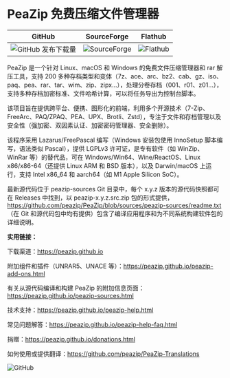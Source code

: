 PeaZip 免费压缩文件管理器
======

|    GitHub      |   SourceForge  |    Flathub     |
|     :---:      |     :---:      |     :---:      |
| ![GitHub 发布下载量](https://img.shields.io/github/downloads/peazip/PeaZip/total) | ![SourceForge](https://img.shields.io/sourceforge/dt/peazip) | ![Flathub](https://img.shields.io/flathub/downloads/io.github.peazip.PeaZip) |

PeaZip 是一个针对 Linux、macOS 和 Windows 的免费文件压缩管理器和 rar 解压工具，支持 200 多种存档类型和变体（7z、ace、arc、bz2、cab、gz、iso、paq、pea、rar、tar、wim、zip、zipx...），处理分卷存档（001、r01、z01...），支持多种存档加密标准、文件哈希计算，可以将任务导出为控制台脚本。

该项目旨在提供跨平台、便携、图形化的前端，利用多个开源技术（7-Zip、FreeArc、PAQ/ZPAQ、PEA、UPX、Brotli、Zstd），专注于文件和存档管理以及安全性（强加密、双因素认证、加密密码管理器、安全删除）。

该程序采用 Lazarus/FreePascal 编写（Windows 安装包使用 InnoSetup 脚本编写，语法类似 Pascal），提供 LGPLv3 许可证，是专有软件（如 WinZip、WinRar 等）的替代品，可在 Windows/Win64、Wine/ReactOS、Linux x86/x86-64（还提供 Linux ARM 和 BSD 版本），以及 Darwin/macOS 上运行，支持 Intel x86_64 和 aarch64（如 M1 Apple Silicon SoC）。

最新源代码位于 peazip-sources Git 目录中，每个 x.y.z 版本的源代码快照都可在 Releases 中找到，以 peazip-x.y.z.src.zip 包的形式提供，https://github.com/peazip/PeaZip/blob/sources/peazip-sources/readme.txt （在 Git 和源代码包中均有提供）包含了编译应用程序和为不同系统构建软件包的详细说明。

**实用链接：**

下载渠道：https://peazip.github.io

附加组件和插件（UNRAR5、UNACE 等）：https://peazip.github.io/peazip-add-ons.html

有关从源代码编译和构建 PeaZip 的附加信息页面：https://peazip.github.io/peazip-sources.html

技术支持：https://peazip.github.io/peazip-help.html

常见问题解答：https://peazip.github.io/peazip-help-faq.html

捐赠：https://peazip.github.io/donations.html

如何使用或提供翻译：https://github.com/peazip/PeaZip-Translations

![GitHub](https://img.shields.io/github/license/peazip/PeaZip)

